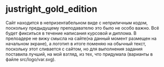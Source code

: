# justright_gold_edition
Сайт находится в непризентабельном виде с неприличным кодом, поскольку предыдущему преподавателю это было не особо важно. Всё будет фикситься в течение написания курсовой и диплома.
В прелоадере не вижу смысла на сайте(на данный момент размещен на начальном экране), а логотип в итоге поменяю на обычный текст, поскольку этот сливается с сайтом, но для выполнения задания поставила лучший, на мой взгляд, из тех, что придумала (варианты в файле src/logo/var.svg).

